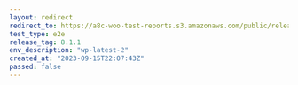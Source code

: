 ```yaml
---
layout: redirect
redirect_to: https://a8c-woo-test-reports.s3.amazonaws.com/public/release/8.1.1/wp-latest-2/e2e/index.html
test_type: e2e
release_tag: 8.1.1
env_description: "wp-latest-2"
created_at: "2023-09-15T22:07:43Z"
passed: false
---
```

